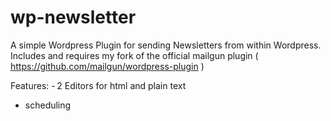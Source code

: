 # wp-newsletter
A simple Wordpress Plugin for sending Newsletters from within Wordpress.
Includes and requires my fork of the official mailgun plugin ( https://github.com/mailgun/wordpress-plugin )

Features:
- 2 Editors for html and plain text 
- scheduling 
